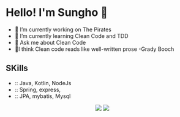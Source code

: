 Hello! I'm Sungho :wave:
===========
 - 💼 I’m currently working on The Pirates
 - 🌱 I’m currently learning Clean Code and TDD
 - 💬 Ask me about Clean Code
 - :thought_balloon:I think Clean code reads like well-written prose -Grady Booch

## SKills
 - :: Java, Kotlin, NodeJs
 - :: Spring, express, 
 - :: JPA, mybatis, Mysql
  
<div align="center">
 <a href="http://star-ho.github.io" target="_blank"><img src="http://img.shields.io/badge/-Tech%20blog-black?style=flat-square&logo=github"/></a>
 <a href="https://www.linkedin.com/in/starho/0" target="_blank"><img src="https://img.shields.io/badge/LinkedIn-1DA1F2?logo=LinkedIn&logoColor=white"/></a>
</div>
